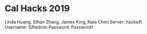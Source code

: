 # Cal Hacks 2019
Linda Huang, Ethan Zhang, James King, Nala Chen
Server:
hacksift
Username: Siftadmin
Password: Password1

